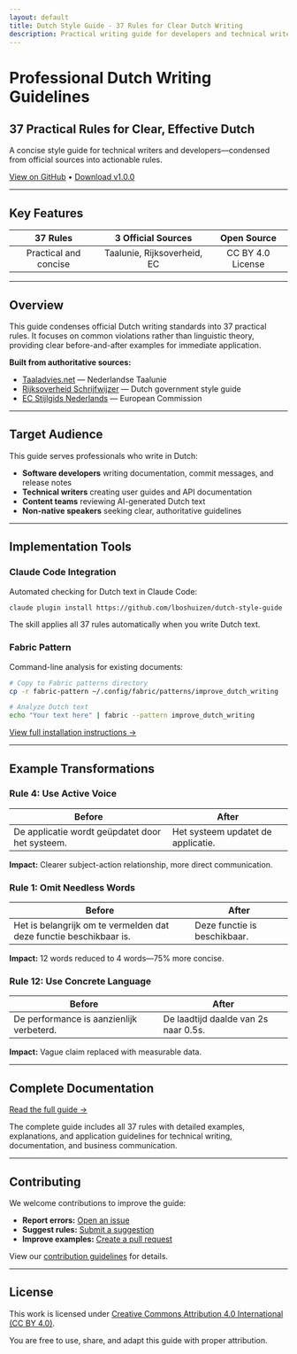 ```yaml
---
layout: default
title: Dutch Style Guide - 37 Rules for Clear Dutch Writing
description: Practical writing guide for developers and technical writers. Includes Claude Code skill and Fabric pattern.
---
```


# Professional Dutch Writing Guidelines

## 37 Practical Rules for Clear, Effective Dutch

A concise style guide for technical writers and developers—condensed from official sources into actionable rules.

[View on GitHub](https://github.com/lboshuizen/dutch-style-guide) • [Download v1.0.0](https://github.com/lboshuizen/dutch-style-guide/releases/tag/v1.0.0)

---

## Key Features

| **37 Rules** | **3 Official Sources** | **Open Source** |
|:---:|:---:|:---:|
| Practical and concise | Taalunie, Rijksoverheid, EC | CC BY 4.0 License |

---

## Overview

This guide condenses official Dutch writing standards into 37 practical rules. It focuses on common violations rather than linguistic theory, providing clear before-and-after examples for immediate application.

**Built from authoritative sources:**
- [Taaladvies.net](https://taaladvies.net) — Nederlandse Taalunie
- [Rijksoverheid Schrijfwijzer](https://www.rijksoverheid.nl/onderwerpen/rijksoverheidstijl) — Dutch government style guide
- [EC Stijlgids Nederlands](https://commission.europa.eu/system/files/2023-10/Stijlgids-DGT-NL.pdf) — European Commission

---

## Target Audience

This guide serves professionals who write in Dutch:

- **Software developers** writing documentation, commit messages, and release notes
- **Technical writers** creating user guides and API documentation
- **Content teams** reviewing AI-generated Dutch text
- **Non-native speakers** seeking clear, authoritative guidelines

---

## Implementation Tools

### Claude Code Integration

Automated checking for Dutch text in Claude Code:

```bash
claude plugin install https://github.com/lboshuizen/dutch-style-guide
```

The skill applies all 37 rules automatically when you write Dutch text.

### Fabric Pattern

Command-line analysis for existing documents:

```bash
# Copy to Fabric patterns directory
cp -r fabric-pattern ~/.config/fabric/patterns/improve_dutch_writing

# Analyze Dutch text
echo "Your text here" | fabric --pattern improve_dutch_writing
```

[View full installation instructions →](https://github.com/lboshuizen/dutch-style-guide/tree/main/fabric-pattern)

---

## Example Transformations

### Rule 4: Use Active Voice

| Before | After |
|--------|-------|
| De applicatie wordt geüpdatet door het systeem. | Het systeem updatet de applicatie. |

**Impact:** Clearer subject-action relationship, more direct communication.

### Rule 1: Omit Needless Words

| Before | After |
|--------|-------|
| Het is belangrijk om te vermelden dat deze functie beschikbaar is. | Deze functie is beschikbaar. |

**Impact:** 12 words reduced to 4 words—75% more concise.

### Rule 12: Use Concrete Language

| Before | After |
|--------|-------|
| De performance is aanzienlijk verbeterd. | De laadtijd daalde van 2s naar 0.5s. |

**Impact:** Vague claim replaced with measurable data.

---

## Complete Documentation

[Read the full guide →](https://github.com/lboshuizen/dutch-style-guide/blob/main/dutch-style-guide.md)

The complete guide includes all 37 rules with detailed examples, explanations, and application guidelines for technical writing, documentation, and business communication.

---

## Contributing

We welcome contributions to improve the guide:

- **Report errors:** [Open an issue](https://github.com/lboshuizen/dutch-style-guide/issues/new?template=bug_report.yml)
- **Suggest rules:** [Submit a suggestion](https://github.com/lboshuizen/dutch-style-guide/issues/new?template=rule_suggestion.yml)
- **Improve examples:** [Create a pull request](https://github.com/lboshuizen/dutch-style-guide/pulls)

View our [contribution guidelines](https://github.com/lboshuizen/dutch-style-guide/blob/main/CONTRIBUTING.md) for details.

---

## License

This work is licensed under [Creative Commons Attribution 4.0 International (CC BY 4.0)](https://creativecommons.org/licenses/by/4.0/).

You are free to use, share, and adapt this guide with proper attribution.
